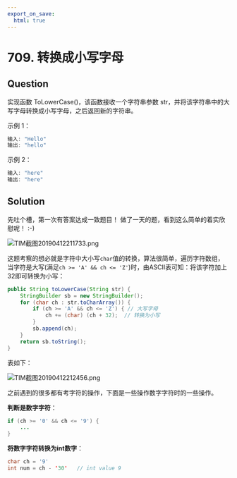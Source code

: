 ```yaml
---
export_on_save:
  html: true
---
```


# 709. 转换成小写字母

## Question

实现函数 ToLowerCase()，该函数接收一个字符串参数 str，并将该字符串中的大写字母转换成小写字母，之后返回新的字符串。

示例 1：

```java
输入: "Hello"
输出: "hello"
```

示例 2：

```java
输入: "here"
输出: "here"
```

## Solution

先吐个槽，第一次有答案达成一致题目！ 做了一天的题，看到这么简单的着实欣慰呢！ :-)

![TIM截图20190412211733.png](https://i.loli.net/2019/04/12/5cb090575c321.png)

这题考察的想必就是字符中大小写`char`值的转换，算法很简单，遍历字符数组，当字符是大写(满足`ch >= 'A' && ch <= 'Z'`)时，由ASCII表可知：将该字符加上32即可转换为小写：

```java
public String toLowerCase(String str) {
    StringBuilder sb = new StringBuilder();
    for (char ch : str.toCharArray()) {
        if (ch >= 'A' && ch <= 'Z') { // 大写字母
            ch += (char) (ch + 32);  // 转换为小写
        }
        sb.append(ch);
    }
    return sb.toString();
}
```

表如下：

![TIM截图20190412212456.png](https://i.loli.net/2019/04/12/5cb091b0e3260.png)

之前遇到的很多都有考字符的操作，下面是一些操作数字字符时的一些操作。

**判断是数字字符**：

```java
if (ch >= '0' && ch <= '9') {
    ...
}
```

**将数字字符转换为int数字**：

```java
char ch = '9'
int num = ch - '30'   // int value 9
```